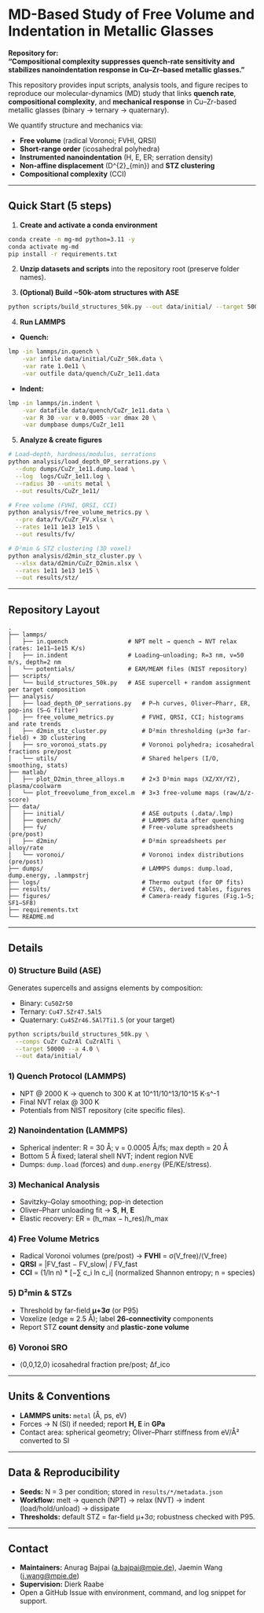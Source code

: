 # MD-Based Study of Free Volume and Indentation in Metallic Glasses

**Repository for:**  
**“Compositional complexity suppresses quench-rate sensitivity and stabilizes nanoindentation response in Cu–Zr–based metallic glasses.”**

This repository provides input scripts, analysis tools, and figure recipes to reproduce our molecular-dynamics (MD) study that links **quench rate**, **compositional complexity**, and **mechanical response** in Cu–Zr-based metallic glasses (binary → ternary → quaternary).

We quantify structure and mechanics via:
- **Free volume** (radical Voronoi; FVHI, QRSI)
- **Short-range order** (icosahedral polyhedra)
- **Instrumented nanoindentation** (H, E, ER; serration density)
- **Non-affine displacement** (D^{2}_{min}) and **STZ clustering**
- **Compositional complexity** (CCI)

---

## Quick Start (5 steps)

1) **Create and activate a conda environment**
```bash
conda create -n mg-md python=3.11 -y
conda activate mg-md
pip install -r requirements.txt
```

2) **Unzip datasets and scripts** into the repository root (preserve folder names).

3) **(Optional) Build ~50k-atom structures with ASE**
```bash
python scripts/build_structures_50k.py --out data/initial/ --target 50000 --a 4.0
```

4) **Run LAMMPS**
- **Quench:**
```bash
lmp -in lammps/in.quench \
    -var infile data/initial/CuZr_50k.data \
    -var rate 1.0e11 \
    -var outfile data/quench/CuZr_1e11.data
```
- **Indent:**
```bash
lmp -in lammps/in.indent \
    -var datafile data/quench/CuZr_1e11.data \
    -var R 30 -var v 0.0005 -var dmax 20 \
    -var dumpbase dumps/CuZr_1e11
```

5) **Analyze & create figures**
```bash
# Load–depth, hardness/modulus, serrations
python analysis/load_depth_OP_serrations.py \
  --dump dumps/CuZr_1e11.dump.load \
  --log  logs/CuZr_1e11.log \
  --radius 30 --units metal \
  --out results/CuZr_1e11/

# Free volume (FVHI, QRSI, CCI)
python analysis/free_volume_metrics.py \
  --pre data/fv/CuZr_FV.xlsx \
  --rates 1e11 1e13 1e15 \
  --out results/fv/

# D²min & STZ clustering (3D voxel)
python analysis/d2min_stz_cluster.py \
  --xlsx data/d2min/CuZr_D2min.xlsx \
  --rates 1e11 1e13 1e15 \
  --out results/stz/
```

---

## Repository Layout

```
.
├── lammps/
│   ├── in.quench                 # NPT melt → quench → NVT relax (rates: 1e11–1e15 K/s)
│   ├── in.indent                 # Loading–unloading; R=3 nm, v=50 m/s, depth=2 nm
│   └── potentials/               # EAM/MEAM files (NIST repository)
├── scripts/
│   └── build_structures_50k.py   # ASE supercell + random assignment per target composition
├── analysis/
│   ├── load_depth_OP_serrations.py   # P–h curves, Oliver–Pharr, ER, pop-ins (S–G filter)
│   ├── free_volume_metrics.py        # FVHI, QRSI, CCI; histograms and rate trends
│   ├── d2min_stz_cluster.py          # D²min thresholding (μ+3σ far-field) + 3D clustering
│   ├── sro_voronoi_stats.py          # Voronoi polyhedra; icosahedral fractions pre/post
│   └── utils/                        # Shared helpers (I/O, smoothing, stats)
├── matlab/
│   ├── plot_D2min_three_alloys.m     # 2×3 D²min maps (XZ/XY/YZ), plasma/coolwarm
│   └── plot_freevolume_from_excel.m  # 3×3 free-volume maps (raw/Δ/z-score)
├── data/
│   ├── initial/                      # ASE outputs (.data/.lmp)
│   ├── quench/                       # LAMMPS data after quenching
│   ├── fv/                           # Free-volume spreadsheets (pre/post)
│   ├── d2min/                        # D²min spreadsheets per alloy/rate
│   └── voronoi/                      # Voronoi index distributions (pre/post)
├── dumps/                            # LAMMPS dumps: dump.load, dump.energy, .lammpstrj
├── logs/                             # Thermo output (for OP fits)
├── results/                          # CSVs, derived tables, figures
├── figures/                          # Camera-ready figures (Fig.1–5; SF1–SF8)
├── requirements.txt
└── README.md
```

---

## Details

### 0) Structure Build (ASE)
Generates supercells and assigns elements by composition:
- Binary: `Cu50Zr50`
- Ternary: `Cu47.5Zr47.5Al5`
- Quaternary: `Cu45Zr46.5Al7Ti1.5` (or your target)

```bash
python scripts/build_structures_50k.py \
  --comps CuZr CuZrAl CuZrAlTi \
  --target 50000 --a 4.0 \
  --out data/initial/
```

### 1) Quench Protocol (LAMMPS)
- NPT @ 2000 K → quench to 300 K at 10^11/10^13/10^15 K·s^-1  
- Final NVT relax @ 300 K  
- Potentials from NIST repository (cite specific files).

### 2) Nanoindentation (LAMMPS)
- Spherical indenter: R = 30 Å; v = 0.0005 Å/fs; max depth = 20 Å  
- Bottom 5 Å fixed; lateral shell NVT; indent region NVE  
- Dumps: `dump.load` (forces) and `dump.energy` (PE/KE/stress).

### 3) Mechanical Analysis
- Savitzky–Golay smoothing; pop-in detection  
- Oliver–Pharr unloading fit → **S**, **H**, **E**  
- Elastic recovery: ER = (h_max − h_res)/h_max

### 4) Free Volume Metrics
- Radical Voronoi volumes (pre/post) → **FVHI** = σ(V_free)/⟨V_free⟩  
- **QRSI** = |FV_fast − FV_slow| / FV_fast  
- **CCI** = (1/ln n) * [−∑ c_i ln c_i] (normalized Shannon entropy; n = species)

### 5) D²min & STZs
- Threshold by far-field **μ+3σ** (or P95)  
- Voxelize (edge ≈ 2.5 Å); label **26-connectivity** components  
- Report STZ **count density** and **plastic-zone volume**

### 6) Voronoi SRO
- ⟨0,0,12,0⟩ icosahedral fraction pre/post; Δf_ico

---

## Units & Conventions

- **LAMMPS units:** `metal` (Å, ps, eV)  
- Forces → N (SI) if needed; report **H, E** in **GPa**
- Contact area: spherical geometry; Oliver–Pharr stiffness from eV/Å² converted to SI

---

## Data & Reproducibility

- **Seeds:** N = 3 per condition; stored in `results/*/metadata.json`  
- **Workflow:** melt → quench (NPT) → relax (NVT) → indent (load/hold/unload) → dissipate  
- **Thresholds:** default STZ = far-field μ+3σ; robustness checked with P95.

---

## Contact

- **Maintainers:** Anurag Bajpai (a.bajpai@mpie.de), Jaemin Wang (j.wang@mpie.de) 
- **Supervision:** Dierk Raabe  
- Open a GitHub Issue with environment, command, and log snippet for support.
